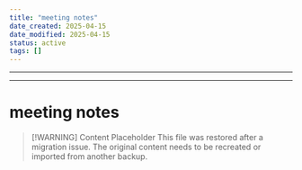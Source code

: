 ```yaml
---
title: "meeting notes"
date_created: 2025-04-15
date_modified: 2025-04-15
status: active
tags: []
---
```


---

---

# meeting notes

> [\!WARNING] Content Placeholder
> This file was restored after a migration issue. The original content needs to be recreated or imported from another backup.

